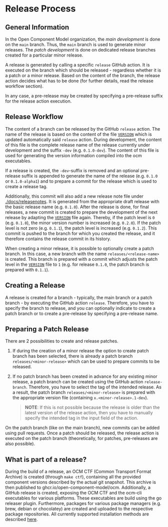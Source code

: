 # Release Process

## General Information

In the Open Component Model organization, the *main development* is done on the
`main` branch. Thus, the `main` branch is used to generate minor releases. The
*patch development* is done on dedicated release branches created for a
particular minor release.

A release is generated by calling a specific `release` GitHub action. It is
executed on the branch which should be released - regardless whether it is a
patch or a minor release. Based on the content of the branch, the release action
decides what has to be done (for further details, read the release workflow
section).

In any case, a pre-release may be created by specifying a pre-release suffix for
the release action execution.

## Release Workflow

The content of a branch can be released by the GitHub `release` action. The name
of the release is based on the content of the file [`VERSION`](./VERSION) which
is updated automatically said `release` action. During development, the
content of this file is the complete release name of the release currently under
development and the suffix `-dev` (e.g. `0.1.0-dev`). The content of this file
is used for generating the version information compiled into the ocm
executables.

If a release is created, the `-dev`-suffix is removed and an optional
pre-release suffix is appended to generate the name of the release (e.g. `0.1.0`
or `0.1.0-alpha1`) and to prepare a commit for the release which is used to
create a release tag.

Additionally, this commit will also add a new release note file
under [./docs/releasenotes](./docs/releasenotes). It is generated from the
appropriate draft release with the basic release name (e.g. `0.1.0`). After the
release is done, for final releases, a new commit is created to prepare the
development of the next release by adapting the [`VERSION`](./VERSION) file
again. Thereby, if the patch level is `0` (e.g. `0.1.0`), the minor version
number is increased (e.g. `0.2.0`). If the patch level is not zero (e.g.
`0.1.1`), the patch level is increased (e.g. `0.1.2`). This commit is pushed to
the branch for which you created the release, and it therefore contains the
release commit in its history.

When creating a minor release, it is possible to optionally create a patch
branch. In this case, a new branch with the name `releases/<release-name>` is
created. This branch is prepared with a commit which adjusts the patch level in
the [`VERSION`](./VERSION) file to `1` (e.g. for release `0.1.0`, the patch
branch is prepared with `0.1.1`).

## Creating a Release

A release is created for a branch - typically, the main branch or a patch
branch - by executing the GitHub action `release`. Therefore, you have to
specify the branch to release, and you can optionally indicate to create a patch
branch or to create a pre-release by specifying a pre-release name.

## Preparing a Patch Release

There are 2 possibilities to create and release patches.

1) If during the creation of a minor release the option to create patch branch
   has been selected, there is already a patch branch `releases/<minor-release>`
   which can be used to prepare commits to be released.
2) If no patch branch has been created in advance for any existing minor
   release, a patch branch can be created using the GitHub action
   `release-branch`. Therefore, you have to select the tag of the intended
   release. As a result, the patch branch `releases/<minor-release>` is prepared
   with the appropriate version file (containing `x.<minor-release>.1-dev`).

   > **NOTE**:
   > If this is not possible because the release is older than the latest
   version of the release action, then you have to
   > manually specify the intended tag in the input field of the action.

On the patch branch (like on the main branch), new commits can be added using
pull requests. Once a patch should be released, the release action is executed
on the patch branch (theoretically, for patches, pre-releases are also
possible).

## What is part of a release?

During the build of a release, an OCM CTF (Common Transport Format Archive) is
created (through `make ctf`), containing all the provided component versions
described by the actual git snapshot. This archive is then published to
ghcr.io/open-component-model/ocm. Additionally, a GitHub release is created,
exposing the OCM CTF and the ocm-cli executables for various platforms. These
executables are build using the go releaser plugin. Furthermore, packages for
various package managers (e.g. brew, debian or chocolatey) are created and
uploaded to the respective package repositories. All currently supported
installation methods are described
[here](https://github.com/open-component-model/ocm?tab=readme-ov-file#installation).
